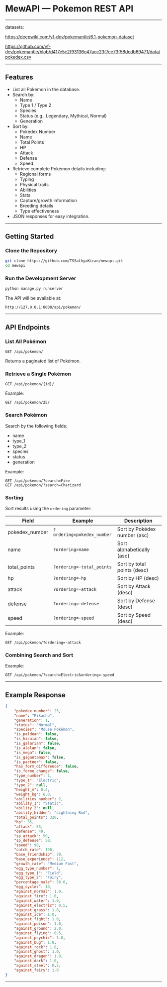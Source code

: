 # MewAPI — Pokemon REST API

---
datasets: 

https://deepwiki.com/yf-dev/pokemantle/6.1-pokemon-dataset

https://github.com/yf-dev/pokemantle/blob/d417e5c2f93136e47acc23f7ee73f56dcdb69471/data/pokedex.csv


---

## Features

- List all Pokémon in the database.
- Search by:
  - Name
  - Type 1 / Type 2
  - Species
  - Status (e.g., Legendary, Mythical, Normal)
  - Generation
- Sort by:
  - Pokédex Number
  - Name
  - Total Points
  - HP
  - Attack
  - Defense
  - Speed
- Retrieve complete Pokémon details including:
  - Regional forms
  - Typing
  - Physical traits
  - Abilities
  - Stats
  - Capture/growth information
  - Breeding details
  - Type effectiveness
- JSON responses for easy integration.

---

## Getting Started

### Clone the Repository
```bash
git clone https://github.com/TSSathyaKiran/mewapi.git
cd mewapi
```

### Run the Development Server
```bash
python manage.py runserver
```

The API will be available at:
```
http://127.0.0.1:8000/api/pokemon/
```

---

## API Endpoints

### List All Pokémon
```http
GET /api/pokemon/
```
Returns a paginated list of Pokémon.

### Retrieve a Single Pokémon
```http
GET /api/pokemon/{id}/
```
Example:
```
GET /api/pokemon/25/
```

### Search Pokémon
Search by the following fields:
- name
- type_1
- type_2
- species
- status
- generation

Example:
```
GET /api/pokemon/?search=Fire
GET /api/pokemon/?search=Charizard
```

### Sorting
Sort results using the `ordering` parameter:

| Field            | Example                  | Description                    |
|------------------|--------------------------|---------------------------------|
| pokedex_number   | `?ordering=pokedex_number` | Sort by Pokédex number (asc)   |
| name             | `?ordering=name`           | Sort alphabetically (asc)      |
| total_points     | `?ordering=-total_points`  | Sort by total points (desc)    |
| hp               | `?ordering=-hp`            | Sort by HP (desc)              |
| attack           | `?ordering=-attack`        | Sort by Attack (desc)          |
| defense          | `?ordering=-defense`       | Sort by Defense (desc)         |
| speed            | `?ordering=-speed`         | Sort by Speed (desc)           |

Example:
```
GET /api/pokemon/?ordering=-attack
```

### Combining Search and Sort
Example:
```
GET /api/pokemon/?search=Electric&ordering=-speed
```

---

## Example Response
```json
{
    "pokedex_number": 25,
    "name": "Pikachu",
    "generation": 1,
    "status": "Normal",
    "species": "Mouse Pokémon",
    "is_paldean": false,
    "is_hisuian": false,
    "is_galarian": false,
    "is_alolan": false,
    "is_mega": false,
    "is_gigantamax": false,
    "is_partner": false,
    "has_form_difference": false,
    "is_forme_change": false,
    "type_number": 1,
    "type_1": "Electric",
    "type_2": null,
    "height_m": 0.4,
    "weight_kg": 6.0,
    "abilities_number": 2,
    "ability_1": "Static",
    "ability_2": null,
    "ability_hidden": "Lightning Rod",
    "total_points": 320,
    "hp": 35,
    "attack": 55,
    "defense": 40,
    "sp_attack": 50,
    "sp_defense": 50,
    "speed": 90,
    "catch_rate": 190,
    "base_friendship": 70,
    "base_experience": 112,
    "growth_rate": "Medium Fast",
    "egg_type_number": 1,
    "egg_type_1": "Field",
    "egg_type_2": "Fairy",
    "percentage_male": 50.0,
    "egg_cycles": 10,
    "against_normal": 1.0,
    "against_fire": 1.0,
    "against_water": 1.0,
    "against_electric": 0.5,
    "against_grass": 1.0,
    "against_ice": 1.0,
    "against_fight": 1.0,
    "against_poison": 1.0,
    "against_ground": 2.0,
    "against_flying": 0.5,
    "against_psychic": 1.0,
    "against_bug": 1.0,
    "against_rock": 1.0,
    "against_ghost": 1.0,
    "against_dragon": 1.0,
    "against_dark": 1.0,
    "against_steel": 0.5,
    "against_fairy": 1.0
}
```

---
